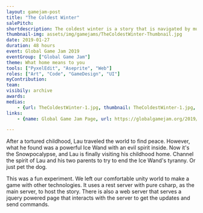```yaml
---
layout: gamejam-post
title: "The Coldest Winter"
salePitch: 
shortdescription: The coldest winter is a story that is navigated by multiple players.
thumbnail-img: assets/img/gamejams/TheColdestWinter-Thumbnail.jpg
date: 2019-01-27
duration: 48 hours
event: Global Game Jam 2019
eventGroup: ["Global Game Jam"]
theme: What home means to you
tools: ["PyxelEdit", "Aseprite", "Web"]
roles: ["Art", "Code", "GameDesign", "UI"]
myContribution: 
team: 
visibily: archive
awards: 
medias: 
    - {url: TheColdestWinter-1.jpg, thumbnail: TheColdestWinter-1.jpg, caption: "I wish we had better screenshots!"}
links: 
    - {name: Global Game Jam Page, url: https://globalgamejam.org/2019/games/coldest-winter}

---
```

After a tortured childhood, Lau traveled the world to find peace. However, what he found was a powerful Ice Wand with an evil spirit inside. Now it's the Snowpocalypse, and Lau is finally visiting his childhood home. Channel the spirit of Lau and his two parents to try to end the Ice Wand's tyranny. Or just pet the dog.

This was a fun experiment. We left our comfortable unity world to make a game with other technologies. It uses a rest server with pure csharp, as the main server, to host the story. There is also a web server that serves a jquery powered page that interacts with the server to get the updates and send commands.
